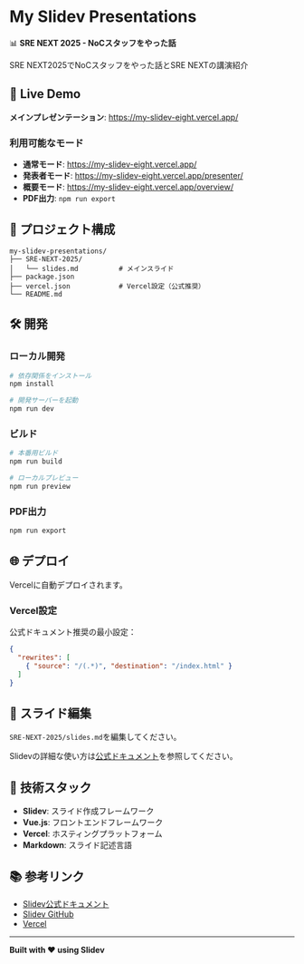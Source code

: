 # My Slidev Presentations

📊 **SRE NEXT 2025 - NoCスタッフをやった話**

SRE NEXT2025でNoCスタッフをやった話とSRE NEXTの講演紹介

## 🚀 Live Demo

**メインプレゼンテーション**: https://my-slidev-eight.vercel.app/

### 利用可能なモード

- **通常モード**: https://my-slidev-eight.vercel.app/
- **発表者モード**: https://my-slidev-eight.vercel.app/presenter/
- **概要モード**: https://my-slidev-eight.vercel.app/overview/
- **PDF出力**: `npm run export`

## 📁 プロジェクト構成

```
my-slidev-presentations/
├── SRE-NEXT-2025/
│   └── slides.md          # メインスライド
├── package.json
├── vercel.json            # Vercel設定（公式推奨）
└── README.md
```

## 🛠️ 開発

### ローカル開発

```bash
# 依存関係をインストール
npm install

# 開発サーバーを起動
npm run dev
```

### ビルド

```bash
# 本番用ビルド
npm run build

# ローカルプレビュー
npm run preview
```

### PDF出力

```bash
npm run export
```

## 🌐 デプロイ

Vercelに自動デプロイされます。

### Vercel設定

公式ドキュメント推奨の最小設定：

```json
{
  "rewrites": [
    { "source": "/(.*)", "destination": "/index.html" }
  ]
}
```

## 📝 スライド編集

`SRE-NEXT-2025/slides.md`を編集してください。

Slidevの詳細な使い方は[公式ドキュメント](https://ja.sli.dev/)を参照してください。

## 🔧 技術スタック

- **Slidev**: スライド作成フレームワーク
- **Vue.js**: フロントエンドフレームワーク  
- **Vercel**: ホスティングプラットフォーム
- **Markdown**: スライド記述言語

## 📚 参考リンク

- [Slidev公式ドキュメント](https://ja.sli.dev/)
- [Slidev GitHub](https://github.com/slidevjs/slidev)
- [Vercel](https://vercel.com/)

---

**Built with ❤️ using Slidev**